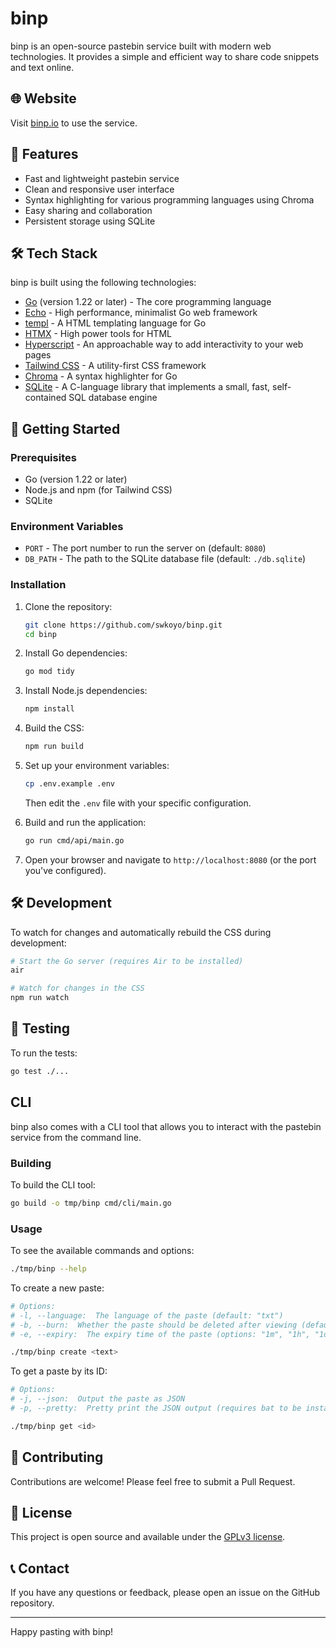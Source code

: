 # binp

binp is an open-source pastebin service built with modern web technologies. It provides a simple and efficient way to share code snippets and text online.

## 🌐 Website

Visit [binp.io](https://binp.io) to use the service.

## 🚀 Features

- Fast and lightweight pastebin service
- Clean and responsive user interface
- Syntax highlighting for various programming languages using Chroma
- Easy sharing and collaboration
- Persistent storage using SQLite

## 🛠 Tech Stack

binp is built using the following technologies:

- [Go](https://golang.org/) (version 1.22 or later) - The core programming language
- [Echo](https://echo.labstack.com/) - High performance, minimalist Go web framework
- [templ](https://github.com/a-h/templ) - A HTML templating language for Go
- [HTMX](https://htmx.org/) - High power tools for HTML
- [Hyperscript](https://hyperscript.org/) - An approachable way to add interactivity to your web pages
- [Tailwind CSS](https://tailwindcss.com/) - A utility-first CSS framework
- [Chroma](https://github.com/alecthomas/chroma) - A syntax highlighter for Go
- [SQLite](https://www.sqlite.org/) - A C-language library that implements a small, fast, self-contained SQL database engine

## 🚀 Getting Started

### Prerequisites

- Go (version 1.22 or later)
- Node.js and npm (for Tailwind CSS)
- SQLite

### Environment Variables
- `PORT` - The port number to run the server on (default: `8080`)
- `DB_PATH` - The path to the SQLite database file (default: `./db.sqlite`)

### Installation

1. Clone the repository:
   ```bash
   git clone https://github.com/swkoyo/binp.git
   cd binp
   ```

2. Install Go dependencies:
   ```bash
   go mod tidy
   ```

3. Install Node.js dependencies:
   ```bash
   npm install
   ```

4. Build the CSS:
   ```bash
   npm run build
   ```

5. Set up your environment variables:
   ```bash
   cp .env.example .env
   ```
   Then edit the `.env` file with your specific configuration.

6. Build and run the application:
   ```bash
   go run cmd/api/main.go
   ```

7. Open your browser and navigate to `http://localhost:8080` (or the port you've configured).

## 🛠 Development

To watch for changes and automatically rebuild the CSS during development:

```bash
# Start the Go server (requires Air to be installed)
air

# Watch for changes in the CSS
npm run watch
```

## 🚦 Testing

To run the tests:

```bash
go test ./...
```

## CLI

binp also comes with a CLI tool that allows you to interact with the pastebin service from the command line.

### Building

To build the CLI tool:

```bash
go build -o tmp/binp cmd/cli/main.go
```

### Usage

To see the available commands and options:

```bash
./tmp/binp --help
```

To create a new paste:

```bash
# Options:
# -l, --language:  The language of the paste (default: "txt")
# -b, --burn:  Whether the paste should be deleted after viewing (default: false)
# -e, --expiry:  The expiry time of the paste (options: "1m", "1h", "1d". default: "1m")

./tmp/binp create <text>
```

To get a paste by its ID:

```bash
# Options:
# -j, --json:  Output the paste as JSON
# -p, --pretty:  Pretty print the JSON output (requires bat to be installed)

./tmp/binp get <id>
```

## 🤝 Contributing

Contributions are welcome! Please feel free to submit a Pull Request.

## 📄 License

This project is open source and available under the [GPLv3 license](LICENSE).

## 📞 Contact

If you have any questions or feedback, please open an issue on the GitHub repository.

---

Happy pasting with binp!
